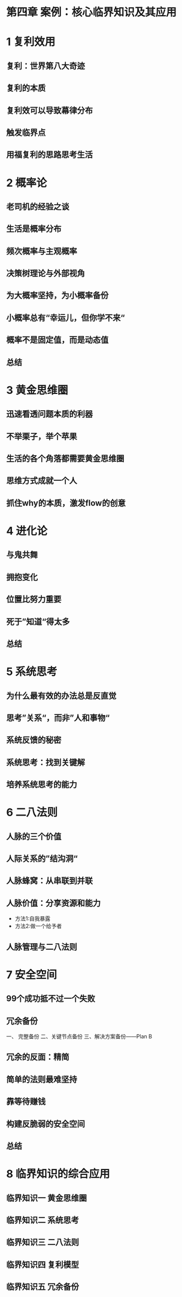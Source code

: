 # 第四章 案例：核心临界知识及其应用

# 1 复利效用
## 复利：世界第八大奇迹
## 复利的本质
## 复利效可以导致幕律分布
## 触发临界点
## 用福复利的思路思考生活

# 2 概率论
## 老司机的经验之谈
## 生活是概率分布
## 频次概率与主观概率
## 决策树理论与外部视角
## 为大概率坚持，为小概率备份
## 小概率总有“幸运儿，但你学不来“
## 概率不是固定值，而是动态值
## 总结

# 3 黄金思维圈
## 迅速看透问题本质的利器
## 不举栗子，举个苹果
## 生活的各个角落都需要黄金思维圈
## 思维方式成就一个人
## 抓住why的本质，激发flow的创意

# 4 进化论
## 与鬼共舞
## 拥抱变化
## 位置比努力重要
## 死于”知道“得太多
## 总结

# 5 系统思考
## 为什么最有效的办法总是反直觉
## 思考”关系“，而非”人和事物“
## 系统反馈的秘密
## 系统思考：找到关键解
## 培养系统思考的能力

# 6 二八法则
## 人脉的三个价值
## 人际关系的”结沟洞“
## 人脉蜂窝：从串联到并联
## 人脉价值：分享资源和能力
- 方法1:自我暴露
- 方法2:做一个给予者
## 人脉管理与二八法则

# 7 安全空间
## 99个成功抵不过一个失败
## 冗余备份
一、 完整备份
二、关键节点备份
三、解决方案备份——Plan B
## 冗余的反面：精简
## 简单的法则最难坚持
## 靠等待赚钱
## 构建反脆弱的安全空间
## 总结

# 8 临界知识的综合应用
## 临界知识一 黄金思维圈
## 临界知识二  系统思考
## 临界知识三 二八法则
## 临界知识四 复利模型
## 临界知识五 冗余备份